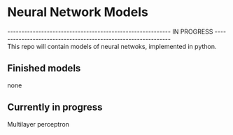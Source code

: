 # Neural Network Models

---------------------------------------------------------- IN PROGRESS -------------------------------------------------------------- <br>
This repo will contain models of neural netwoks, implemented in python. 
## Finished models 
none

## Currently in progress
Multilayer perceptron
